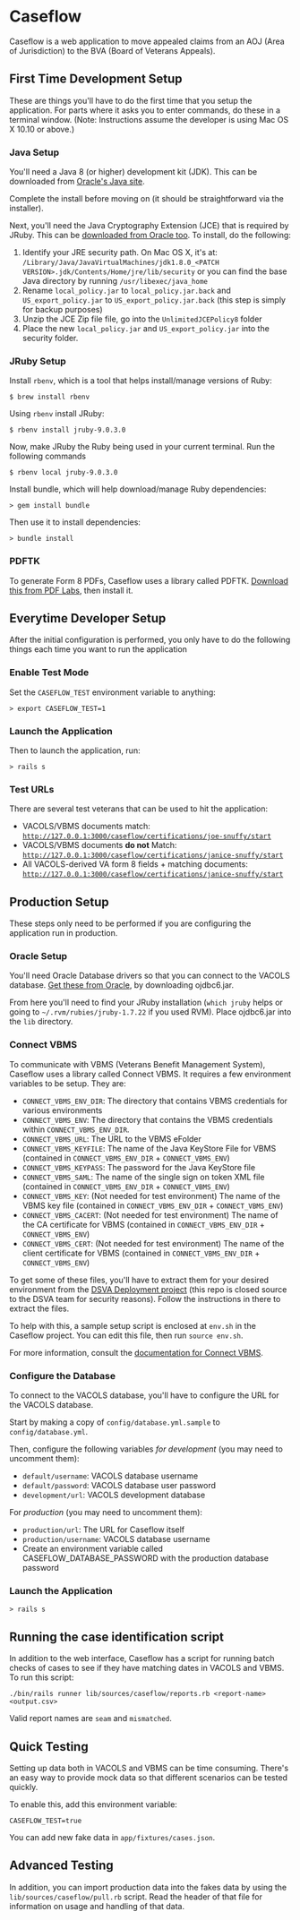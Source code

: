 # Caseflow

Caseflow is a web application to move appealed claims from an AOJ (Area of Jurisdiction) to the BVA (Board of Veterans Appeals).

## First Time Development Setup

These are things you'll have to do the first time that you setup the application. For parts where it asks you to enter commands, do these in a terminal window. (Note: Instructions assume the developer is using Mac OS X 10.10 or above.)

### Java Setup

You'll need a Java 8 (or higher) development kit (JDK). This can be downloaded from [Oracle's Java site](http://www.oracle.com/technetwork/java/javase/downloads/index.html).

Complete the install before moving on (it should be straightforward via the installer).

Next, you'll need the Java Cryptography Extension (JCE) that is required by JRuby. This can be [downloaded from Oracle too](http://www.oracle.com/technetwork/java/javase/downloads/jce8-download-2133166.html). To install, do the following:

1. Identify your JRE security path. On Mac OS X, it's at: `/Library/Java/JavaVirtualMachines/jdk1.8.0_<PATCH VERSION>.jdk/Contents/Home/jre/lib/security` or you can find the base Java directory by running `/usr/libexec/java_home`
1. Rename `local_policy.jar` to `local_policy.jar.back` and `US_export_policy.jar` to `US_export_policy.jar.back` (this step is simply for backup purposes)
1. Unzip the JCE Zip file file, go into the `UnlimitedJCEPolicy8` folder
1. Place the new `local_policy.jar` and `US_export_policy.jar` into the security folder.

### JRuby Setup

Install `rbenv`, which is a tool that helps install/manage versions of Ruby:

`$ brew install rbenv`

Using `rbenv` install JRuby:

`$ rbenv install jruby-9.0.3.0`

Now, make JRuby the Ruby being used in your current terminal. Run the following commands

`$ rbenv local jruby-9.0.3.0`

Install bundle, which will help download/manage Ruby dependencies:

`> gem install bundle`

Then use it to install dependencies:

`> bundle install`

### PDFTK

To generate Form 8 PDFs, Caseflow uses a library called PDFTK. [Download this from PDF Labs](https://www.pdflabs.com/tools/pdftk-the-pdf-toolkit/pdftk_server-2.02-mac_osx-10.6-setup.pkg), then install it.

## Everytime Developer Setup

After the initial configuration is performed, you only have to do the following things each time you want to run the application

### Enable Test Mode

Set the `CASEFLOW_TEST` environment variable to anything:

```
> export CASEFLOW_TEST=1
```

### Launch the Application

Then to launch the application, run:

```
> rails s
```

### Test URLs

There are several test veterans that can be used to hit the application:

- VACOLS/VBMS documents match: [`http://127.0.0.1:3000/caseflow/certifications/joe-snuffy/start`](http://127.0.0.1:3000/caseflow/certifications/joe-snuffy/start)
- VACOLS/VBMS documents **do not** Match: [`http://127.0.0.1:3000/caseflow/certifications/janice-snuffy/start`](http://127.0.0.1:3000/caseflow/certifications/janice-snuffy/start)
- All VACOLS-derived VA form 8 fields + matching documents: [`http://127.0.0.1:3000/caseflow/certifications/janice-snuffy/start`](http://127.0.0.1:3000/caseflow/certifications/full-form8/start)


## Production Setup

These steps only need to be performed if you are configuring the application run in production.

### Oracle Setup

You'll need Oracle Database drivers so that you can connect to the VACOLS database. [Get these from Oracle](http://www.oracle.com/technetwork/apps-tech/jdbc-112010-090769.html), by downloading ojdbc6.jar.

From here you'll need to find your JRuby installation (`which jruby` helps or going to `~/.rvm/rubies/jruby-1.7.22` if you used RVM). Place ojdbc6.jar into the `lib` directory.

### Connect VBMS

To communicate with VBMS (Veterans Benefit Management System), Caseflow uses a library called Connect VBMS. It requires a few environment variables to be setup. They are:

- `CONNECT_VBMS_ENV_DIR`: The directory that contains VBMS credentials for various environments
- `CONNECT_VBMS_ENV`: The directory that contains the VBMS credentials within `CONNECT_VBMS_ENV_DIR`.
- `CONNECT_VBMS_URL`: The URL to the VBMS eFolder
- `CONNECT_VBMS_KEYFILE`: The name of the Java KeyStore File for VBMS (contained in `CONNECT_VBMS_ENV_DIR` + `CONNECT_VBMS_ENV`)
- `CONNECT_VBMS_KEYPASS`: The password for the Java KeyStore file
- `CONNECT_VBMS_SAML`: The name of the single sign on token XML file (contained in `CONNECT_VBMS_ENV_DIR` + `CONNECT_VBMS_ENV`)
- `CONNECT_VBMS_KEY`: (Not needed for test environment) The name of the VBMS key file (contained in `CONNECT_VBMS_ENV_DIR` + `CONNECT_VBMS_ENV`)
- `CONNECT_VBMS_CACERT`: (Not needed for test environment) The name of the CA certificate for VBMS (contained in `CONNECT_VBMS_ENV_DIR` + `CONNECT_VBMS_ENV`)
- `CONNECT_VBMS_CERT`: (Not needed for test environment) The name of the client certificate for VBMS (contained in `CONNECT_VBMS_ENV_DIR` + `CONNECT_VBMS_ENV`)

To get some of these files, you'll have to extract them for your desired environment from the [DSVA Deployment project](https://github.com/department-of-veterans-affairs/deployment) (this repo is closed source to the DSVA team for security reasons). Follow the instructions in there to extract the files.

To help with this, a sample setup script is enclosed at `env.sh` in the Caseflow project. You can edit this file, then run `source env.sh`.

For more information, consult the [documentation for Connect VBMS](https://github.com/department-of-veterans-affairs/connect_vbms).

### Configure the Database

To connect to the VACOLS database, you'll have to configure the URL for the VACOLS database.

Start by making a copy of `config/database.yml.sample` to `config/database.yml`.

Then, configure the following variables *for development* (you may need to uncomment them):

- `default/username`: VACOLS database username
- `default/password`: VACOLS database user password
- `development/url`: VACOLS development database

For *production* (you may need to uncomment them):

- `production/url`: The URL for Caseflow itself
- `production/username`: VACOLS database username
- Create an environment variable called CASEFLOW_DATABASE_PASSWORD with the production database password

### Launch the Application

```
> rails s
```

## Running the case identification script

In addition to the web interface, Caseflow has a script for running batch checks
of cases to see if they have matching dates in VACOLS and VBMS. To run this
script:

```
./bin/rails runner lib/sources/caseflow/reports.rb <report-name> <output.csv>
```

Valid report names are `seam` and `mismatched`.

## Quick Testing

Setting up data both in VACOLS and VBMS can be time consuming. There's an easy way to provide mock data so that different scenarios can be tested quickly.

To enable this, add this environment variable:

```
CASEFLOW_TEST=true
```

You can add new fake data in `app/fixtures/cases.json`.

## Advanced Testing

In addition, you can import production data into the fakes data by
using the `lib/sources/caseflow/pull.rb` script. Read the header of that
file for information on usage and handling of that data.